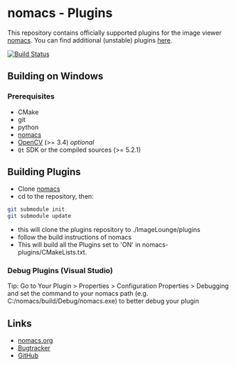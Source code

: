 # nomacs - Plugins

This repository contains officially supported plugins for the image viewer [nomacs](https://github.com/nomacs/nomacs). You can find additional (unstable) plugins [here](https://github.com/diemmarkus/nomacs-plugins).

[![Build Status](https://travis-ci.org/nomacs/nomacs-plugins.svg?branch=master)](https://travis-ci.org/nomacs/nomacs-plugins)

## Building on Windows

### Prerequisites

- CMake
- git
- python
- [nomacs](https://github.com/nomacs/nomacs)
- [OpenCV](https://github.com/TUWien/opencv) (>= 3.4) _optional_
- `Qt` SDK or the compiled sources (>= 5.2.1)

## Building Plugins

- Clone [nomacs](https://github.com/nomacs/nomacs.git)
- cd to the repository, then:
```bash
git submodule init
git submodule update
```
- this will clone the plugins repository to ./ImageLounge/plugins
- follow the build instructions of nomacs
- This will build all the Plugins set to 'ON' in nomacs-plugins/CMakeLists.txt.


### Debug Plugins (Visual Studio)

Tip: Go to Your Plugin > Properties > Configuration Properties > Debugging and set the command to your nomacs path (e.g. C:/nomacs/build/Debug/nomacs.exe) to better debug your plugin

## Links

- [nomacs.org](http://nomacs.org)
- [Bugtracker](https://github.com/nomacs/nomacs-plugins/issues)
- [GitHub](https://github.com/nomacs)
